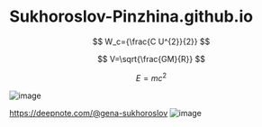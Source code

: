 # Sukhoroslov-Pinzhina.github.io


$$ W_c={\frac{C U^{2}}{2}} $$

$$ V=\sqrt{\frac{GM}{R}} $$

$$ E=mc^{2} $$

![image](https://user-images.githubusercontent.com/114376620/200225851-86e5e19d-6171-42e6-9f34-1bfd1d04796a.png)

https://deepnote.com/@gena-sukhoroslov
![image](https://user-images.githubusercontent.com/114376620/202962456-c67bb90a-dbd8-47d4-b46c-d2afb045f948.png)
